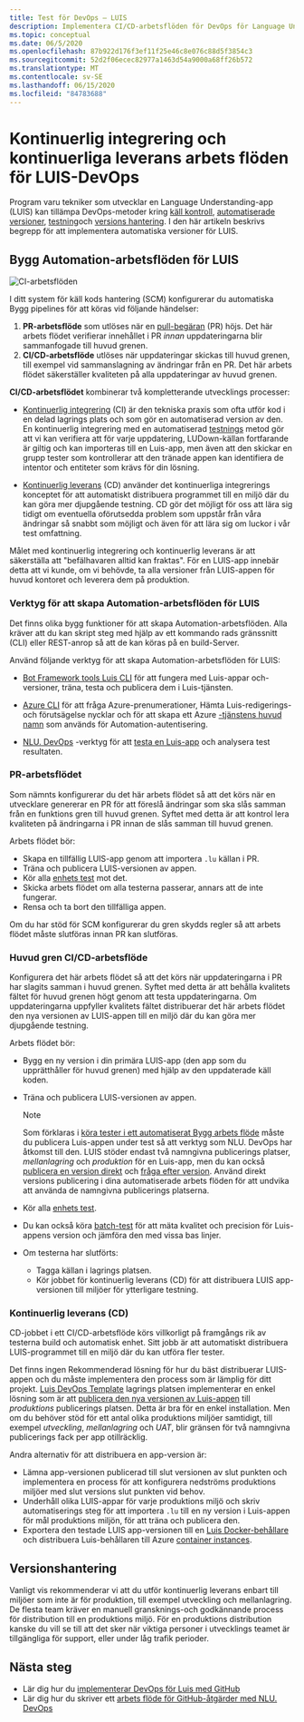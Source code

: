 ```yaml
---
title: Test för DevOps – LUIS
description: Implementera CI/CD-arbetsflöden för DevOps för Language Understanding (LUIS).
ms.topic: conceptual
ms.date: 06/5/2020
ms.openlocfilehash: 87b922d176f3ef11f25e46c8e076c88d5f3854c3
ms.sourcegitcommit: 52d2f06ecec82977a1463d54a9000a68ff26b572
ms.translationtype: MT
ms.contentlocale: sv-SE
ms.lasthandoff: 06/15/2020
ms.locfileid: "84783688"
---
```

# <a name="continuous-integration-and-continuous-delivery-workflows-for-luis-devops"></a>Kontinuerlig integrering och kontinuerliga leverans arbets flöden för LUIS-DevOps

Program varu tekniker som utvecklar en Language Understanding-app (LUIS) kan tillämpa DevOps-metoder kring [käll kontroll](luis-concept-devops-sourcecontrol.md), [automatiserade versioner](luis-concept-devops-automation.md), [testning](luis-concept-devops-testing.md)och [versions hantering](luis-concept-devops-automation.md#release-management). I den här artikeln beskrivs begrepp för att implementera automatiska versioner för LUIS.

## <a name="build-automation-workflows-for-luis"></a>Bygg Automation-arbetsflöden för LUIS

![CI-arbetsflöden](./media/luis-concept-devops-automation/luis-automation.png)

I ditt system för käll kods hantering (SCM) konfigurerar du automatiska Bygg pipelines för att köras vid följande händelser:

1. **PR-arbetsflöde** som utlöses när en [pull-begäran](https://help.github.com/github/collaborating-with-issues-and-pull-requests/about-pull-requests) (PR) höjs. Det här arbets flödet verifierar innehållet i PR *innan* uppdateringarna blir sammanfogade till huvud grenen.
1. **CI/CD-arbetsflöde** utlöses när uppdateringar skickas till huvud grenen, till exempel vid sammanslagning av ändringar från en PR. Det här arbets flödet säkerställer kvaliteten på alla uppdateringar av huvud grenen.

**CI/CD-arbetsflödet** kombinerar två kompletterande utvecklings processer:

* [Kontinuerlig integrering](https://docs.microsoft.com/azure/devops/learn/what-is-continuous-integration) (CI) är den tekniska praxis som ofta utför kod i en delad lagrings plats och som gör en automatiserad version av den. En kontinuerlig integrering med en automatiserad [testnings](luis-concept-devops-testing.md) metod gör att vi kan verifiera att för varje uppdatering, LUDown-källan fortfarande är giltig och kan importeras till en Luis-app, men även att den skickar en grupp tester som kontrollerar att den tränade appen kan identifiera de intentor och entiteter som krävs för din lösning.

* [Kontinuerlig leverans](https://docs.microsoft.com/azure/devops/learn/what-is-continuous-delivery) (CD) använder det kontinuerliga integrerings konceptet för att automatiskt distribuera programmet till en miljö där du kan göra mer djupgående testning. CD gör det möjligt för oss att lära sig tidigt om eventuella oförutsedda problem som uppstår från våra ändringar så snabbt som möjligt och även för att lära sig om luckor i vår test omfattning.

Målet med kontinuerlig integrering och kontinuerlig leverans är att säkerställa att "befälhavaren alltid kan fraktas". För en LUIS-app innebär detta att vi kunde, om vi behövde, ta alla versioner från LUIS-appen för huvud kontoret och leverera dem på produktion.

### <a name="tools-for-building-automation-workflows-for-luis"></a>Verktyg för att skapa Automation-arbetsflöden för LUIS

Det finns olika bygg funktioner för att skapa Automation-arbetsflöden. Alla kräver att du kan skript steg med hjälp av ett kommando rads gränssnitt (CLI) eller REST-anrop så att de kan köras på en build-Server.

Använd följande verktyg för att skapa Automation-arbetsflöden för LUIS:

* [Bot Framework tools Luis CLI](https://github.com/microsoft/botbuilder-tools/tree/master/packages/LUIS) för att fungera med Luis-appar och-versioner, träna, testa och publicera dem i Luis-tjänsten.

* [Azure CLI](https://docs.microsoft.com/cli/azure/?view=azure-cli-latest) för att fråga Azure-prenumerationer, Hämta Luis-redigerings-och förutsägelse nycklar och för att skapa ett Azure [-tjänstens huvud namn](https://docs.microsoft.com/cli/azure/ad/sp?view=azure-cli-latest) som används för Automation-autentisering.

* [NLU. DevOps](https://github.com/microsoft/NLU.DevOps) -verktyg för att [testa en Luis-app](luis-concept-devops-testing.md) och analysera test resultaten.

### <a name="the-pr-workflow"></a>PR-arbetsflödet

Som nämnts konfigurerar du det här arbets flödet så att det körs när en utvecklare genererar en PR för att föreslå ändringar som ska slås samman från en funktions gren till huvud grenen. Syftet med detta är att kontrol lera kvaliteten på ändringarna i PR innan de slås samman till huvud grenen.

Arbets flödet bör:

* Skapa en tillfällig LUIS-app genom att importera `.lu` källan i PR.
* Träna och publicera LUIS-versionen av appen.
* Kör alla [enhets test](luis-concept-devops-testing.md) mot det.
* Skicka arbets flödet om alla testerna passerar, annars att de inte fungerar.
* Rensa och ta bort den tillfälliga appen.

Om du har stöd för SCM konfigurerar du gren skydds regler så att arbets flödet måste slutföras innan PR kan slutföras.

### <a name="the-master-branch-cicd-workflow"></a>Huvud gren CI/CD-arbetsflöde

Konfigurera det här arbets flödet så att det körs när uppdateringarna i PR har slagits samman i huvud grenen. Syftet med detta är att behålla kvalitets fältet för huvud grenen högt genom att testa uppdateringarna. Om uppdateringarna uppfyller kvalitets fältet distribuerar det här arbets flödet den nya versionen av LUIS-appen till en miljö där du kan göra mer djupgående testning.

Arbets flödet bör:

* Bygg en ny version i din primära LUIS-app (den app som du upprätthåller för huvud grenen) med hjälp av den uppdaterade käll koden.

* Träna och publicera LUIS-versionen av appen.

  > [!NOTE]
  > Som förklaras i [köra tester i ett automatiserat Bygg arbets flöde](luis-concept-devops-testing.md#running-tests-in-an-automated-build-workflow) måste du publicera Luis-appen under test så att verktyg som NLU. DevOps har åtkomst till den. LUIS stöder endast två namngivna publicerings platser, *mellanlagring* och *produktion* för en Luis-app, men du kan också [publicera en version direkt](https://github.com/microsoft/botframework-cli/blob/master/packages/luis/README.md#bf-luisapplicationpublish) och [fråga efter version](https://docs.microsoft.com/azure/cognitive-services/luis/luis-migration-api-v3#changes-by-slot-name-and-version-name). Använd direkt versions publicering i dina automatiserade arbets flöden för att undvika att använda de namngivna publicerings platserna.

* Kör alla [enhets test](luis-concept-devops-testing.md).

* Du kan också köra [batch-test](luis-concept-devops-testing.md#how-to-do-unit-testing-and-batch-testing) för att mäta kvalitet och precision för Luis-appens version och jämföra den med vissa bas linjer.

* Om testerna har slutförts:
  * Tagga källan i lagrings platsen.
  * Kör jobbet för kontinuerlig leverans (CD) för att distribuera LUIS app-versionen till miljöer för ytterligare testning.

### <a name="continuous-delivery-cd"></a>Kontinuerlig leverans (CD)

CD-jobbet i ett CI/CD-arbetsflöde körs villkorligt på framgångs rik av testerna build och automatisk enhet. Sitt jobb är att automatiskt distribuera LUIS-programmet till en miljö där du kan utföra fler tester.

Det finns ingen Rekommenderad lösning för hur du bäst distribuerar LUIS-appen och du måste implementera den process som är lämplig för ditt projekt. [Luis DevOps Template](https://github.com/Azure-Samples/LUIS-DevOps-Template) lagrings platsen implementerar en enkel lösning som är att [publicera den nya versionen av Luis-appen](https://docs.microsoft.com/azure/cognitive-services/luis/luis-how-to-publish-app) till *produktions* publicerings platsen. Detta är bra för en enkel installation. Men om du behöver stöd för ett antal olika produktions miljöer samtidigt, till exempel *utveckling*, *mellanlagring* och *UAT*, blir gränsen för två namngivna publicerings fack per app otillräcklig.

Andra alternativ för att distribuera en app-version är:

* Lämna app-versionen publicerad till slut versionen av slut punkten och implementera en process för att konfigurera nedströms produktions miljöer med slut versions slut punkten vid behov.
* Underhåll olika LUIS-appar för varje produktions miljö och skriv automatiserings steg för att importera `.lu` till en ny version i Luis-appen för mål produktions miljön, för att träna och publicera den.
* Exportera den testade LUIS app-versionen till en [Luis Docker-behållare](https://docs.microsoft.com/azure/cognitive-services/luis/luis-container-howto?tabs=v3) och distribuera Luis-behållaren till Azure [container instances](https://docs.microsoft.com/azure/container-instances/).

## <a name="release-management"></a>Versionshantering

Vanligt vis rekommenderar vi att du utför kontinuerlig leverans enbart till miljöer som inte är för produktion, till exempel utveckling och mellanlagring. De flesta team kräver en manuell gransknings-och godkännande process för distribution till en produktions miljö. För en produktions distribution kanske du vill se till att det sker när viktiga personer i utvecklings teamet är tillgängliga för support, eller under låg trafik perioder.

## <a name="next-steps"></a>Nästa steg

* Lär dig hur du [implementerar DevOps för Luis med GitHub](luis-how-to-devops-with-github.md)
* Lär dig hur du skriver ett [arbets flöde för GitHub-åtgärder med NLU. DevOps](https://github.com/Azure-Samples/LUIS-DevOps-Template/blob/master/docs/4-pipeline.md)
